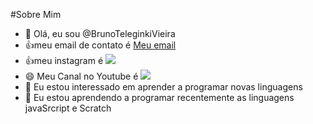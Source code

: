 #Sobre Mim


- 👋 Olá, eu sou @BrunoTeleginkiVieira
- :+1:meu email de contato é [Meu email](bruno.teleginski.vieira@escola.pr.gov.br)
- :+1:meu instagram é   <a href="https://instagram.com/Bruno._.Vieira._._._" target="_blank"><img src="https://img.shields.io/badge/-Instagram-%23E4405F?style=for-the-badge&logo=instagram&logoColor=white" target="_blank"></a>
- :smile: Meu Canal no Youtube é <a href="https://www.youtube.com/bruniiinsamp" target="_blank"><img src="https://img.shields.io/badge/YouTube-FF0000?style=for-the-badge&logo=youtube&logoColor=white" target="_blank"></a>
- 👀 Eu estou interessado em aprender a programar novas linguagens
- 🌱 Eu estou aprendendo a programar recentemente as linguagens javaSrcript e Scratch


<!---- 💞️ I’m looking to collaborate on ...
9
- 📫 How to reach me ...
BrunoTeleginskiVieira/BrunoTeleginskiVieira is a ✨ special ✨ repository because its `README.md` (this file) appears on your GitHub profile.
You can click the Preview link to take a look at your changes.
--->
